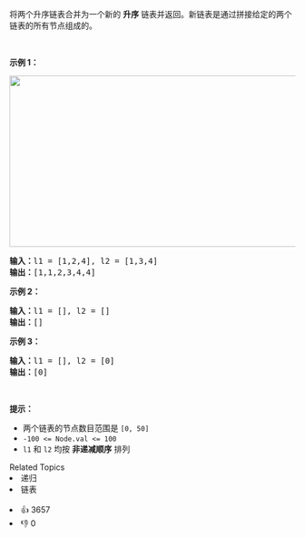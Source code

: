 <p>将两个升序链表合并为一个新的 <strong>升序</strong> 链表并返回。新链表是通过拼接给定的两个链表的所有节点组成的。&nbsp;</p>

<p>&nbsp;</p>

<p><strong>示例 1：</strong></p> 
<img alt="" src="https://assets.leetcode.com/uploads/2020/10/03/merge_ex1.jpg" style="width: 662px; height: 302px;" /> 
<pre>
<strong>输入：</strong>l1 = [1,2,4], l2 = [1,3,4]
<strong>输出：</strong>[1,1,2,3,4,4]
</pre>

<p><strong>示例 2：</strong></p>

<pre>
<strong>输入：</strong>l1 = [], l2 = []
<strong>输出：</strong>[]
</pre>

<p><strong>示例 3：</strong></p>

<pre>
<strong>输入：</strong>l1 = [], l2 = [0]
<strong>输出：</strong>[0]
</pre>

<p>&nbsp;</p>

<p><strong>提示：</strong></p>

<ul> 
 <li>两个链表的节点数目范围是 <code>[0, 50]</code></li> 
 <li><code>-100 &lt;= Node.val &lt;= 100</code></li> 
 <li><code>l1</code> 和 <code>l2</code> 均按 <strong>非递减顺序</strong> 排列</li> 
</ul>

<div><div>Related Topics</div><div><li>递归</li><li>链表</li></div></div><br><div><li>👍 3657</li><li>👎 0</li></div>